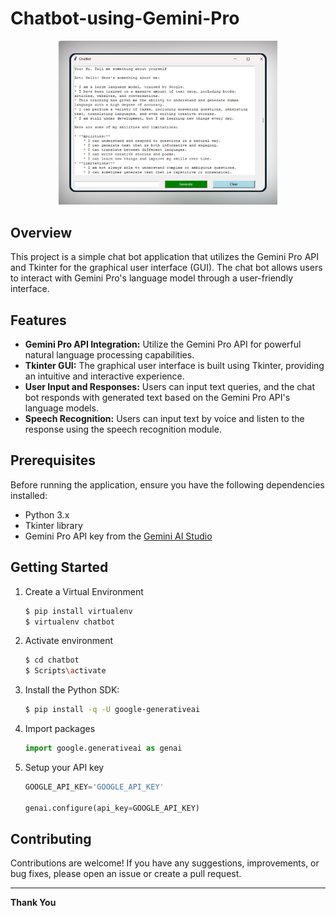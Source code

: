 # Chatbot-using-Gemini-Pro

<p align="center">
  <img src="screenshot.png" width="350">
</p>

## Overview

This project is a simple chat bot application that utilizes the Gemini Pro API and Tkinter for the graphical user interface (GUI). The chat bot allows users to interact with Gemini Pro's language model through a user-friendly interface.

## Features

- **Gemini Pro API Integration:** Utilize the Gemini Pro API for powerful natural language processing capabilities.
- **Tkinter GUI:** The graphical user interface is built using Tkinter, providing an intuitive and interactive experience.
- **User Input and Responses:** Users can input text queries, and the chat bot responds with generated text based on the Gemini Pro API's language models.
- **Speech Recognition:** Users can input text by voice and listen to the response using the speech recognition module.

## Prerequisites

Before running the application, ensure you have the following dependencies installed:

- Python 3.x
- Tkinter library
- Gemini Pro API key from the [Gemini AI Studio](https://makersuite.google.com/app/apikey)

## Getting Started
1. Create a Virtual Environment
   ```bash
   $ pip install virtualenv
   $ virtualenv chatbot
   
2. Activate environment
   ```bash
   $ cd chatbot
   $ Scripts\activate 
   
3. Install the Python SDK:

   ```bash
   $ pip install -q -U google-generativeai

4. Import packages
   ```python
   import google.generativeai as genai

5. Setup your API key
   ```python
   GOOGLE_API_KEY='GOOGLE_API_KEY'

   genai.configure(api_key=GOOGLE_API_KEY)

## Contributing
Contributions are welcome! If you have any suggestions, improvements, or bug fixes, please open an issue or create a pull request.

<hr>

**Thank You**

   
